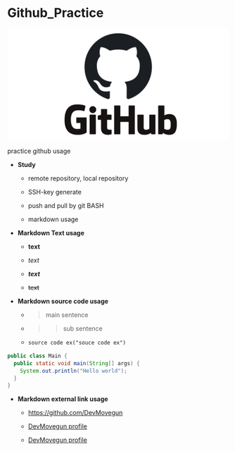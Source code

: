 # Github_Practice
![Github logo](/images/github_logo.png)

practice github usage

- **Study**

  - remote repository, local repository

  - SSH-key generate

  - push and pull by git BASH
  
  - markdown usage

- **Markdown Text usage**
  
  - **text**

  - *text*
  
  - ***text***
  
  - ~~text~~
  
- **Markdown source code usage**

  - > main sentence
  - >> sub sentence

  - `source code ex("souce code ex")`

```java
public class Main {
  public static void main(String[] args) {
    System.out.println("Hello world");
  }
}
 ```

- **Markdown external link usage**

  - <https://github.com/DevMovegun>
 
  - [DevMovegun profile](https://github.com/DevMovegun)
 
  - [DevMovegun profile](https://github.com/DevMovegun, "this is DevMovegun profile page")
